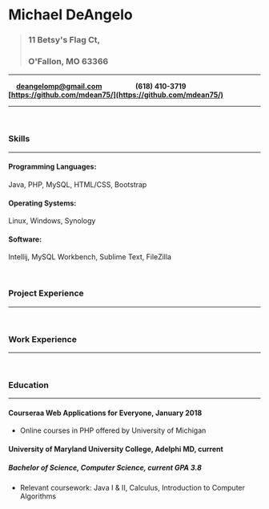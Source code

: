 # Michael DeAngelo
>### 11 Betsy's Flag Ct,
>### O'Fallon, MO  63366

***
&nbsp; &nbsp; **[deangelomp@gmail.com](mailto:deangelomp@gmail.com)** &nbsp; &nbsp; &nbsp; &nbsp; &nbsp; &nbsp; &nbsp; &nbsp; **(618) 410-3719** &nbsp; &nbsp; &nbsp; &nbsp; &nbsp;  &nbsp; &nbsp; &nbsp; **[https://github.com/mdean75/](https://github.com/mdean75/)** &nbsp; &nbsp; &nbsp;

***

&nbsp;
### Skills
***

#### Programming Languages:
  Java, PHP, MySQL, HTML/CSS, Bootstrap

#### Operating Systems:
  Linux, Windows, Synology

#### Software:
  Intellij, MySQL Workbench, Sublime Text, FileZilla

    
&nbsp;
### Project Experience
***

&nbsp;
### Work Experience
***

&nbsp;
### Education
***

#### Courseraa Web Applications for Everyone, January 2018
 * Online courses in PHP offered by University of Michigan

#### University of Maryland University College, Adelphi MD, current 
##### _Bachelor of Science, Computer Science, current GPA 3.8_
 * Relevant coursework: Java I & II, Calculus, Introduction to Computer Algorithms

